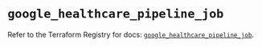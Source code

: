 # `google_healthcare_pipeline_job`

Refer to the Terraform Registry for docs: [`google_healthcare_pipeline_job`](https://registry.terraform.io/providers/hashicorp/google/6.25.0/docs/resources/healthcare_pipeline_job).
